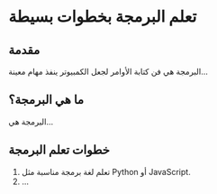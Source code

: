 # تعلم البرمجة بخطوات بسيطة

## مقدمة
البرمجة هي فن كتابة الأوامر لجعل الكمبيوتر ينفذ مهام معينة...

## ما هي البرمجة؟
البرمجة هي...

## خطوات تعلم البرمجة
1. تعلم لغة برمجة مناسبة مثل Python أو JavaScript.  
2. ...
